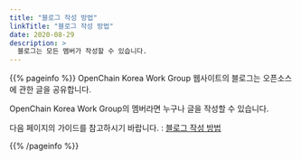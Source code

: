 ```yaml
---
title: "블로그 작성 방법"
linkTitle: "블로그 작성 방법"
date: 2020-08-29
description: >
  블로그는 모든 멤버가 작성할 수 있습니다. 
---
```


{{% pageinfo %}}
OpenChain Korea Work Group 웹사이트의 블로그는 오픈소스에 관한 글을 공유합니다. 

OpenChain Korea Work Group의 멤버라면 누구나 글을 작성할 수 있습니다. 

다음 페이지의 가이드를 참고하시기 바랍니다. : [블로그 작성 방법](https://github.com/OpenChain-Project/OpenChain-KWG/wiki/Blog-%EC%9E%91%EC%84%B1%ED%95%98%EA%B8%B0)

{{% /pageinfo %}}